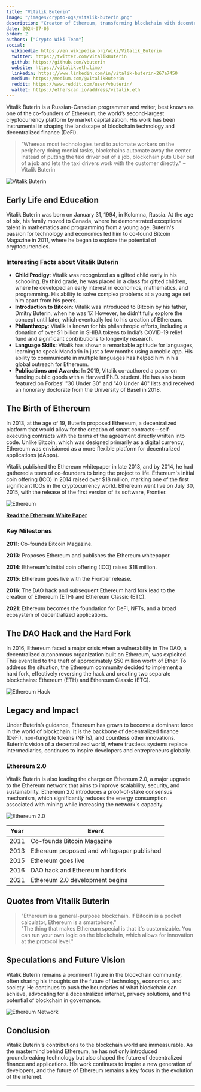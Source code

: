 ```yaml
---
title: "Vitalik Buterin"
image: "/images/crypto-ogs/vitalik-buterin.png"
description: "Creator of Ethereum, transforming blockchain with decentralized finance and smart contracts."
date: 2024-07-05
order: 2
authors: ["Crypto Wiki Team"]
social:
  wikipedia: https://en.wikipedia.org/wiki/Vitalik_Buterin
  twitter: https://twitter.com/VitalikButerin
  github: https://github.com/vbuterin
  website: https://vitalik.eth.limo/
  linkedin: https://www.linkedin.com/in/vitalik-buterin-267a7450
  medium: https://medium.com/@VitalikButerin
  reddit: https://www.reddit.com/user/vbuterin/
  wallet: https://etherscan.io/address/vitalik.eth
---
```


Vitalik Buterin is a Russian-Canadian programmer and writer, best known as one of the co-founders of Ethereum, the world’s second-largest cryptocurrency platform by market capitalization. His work has been instrumental in shaping the landscape of blockchain technology and decentralized finance (DeFi).

> "Whereas most technologies tend to automate workers on the periphery doing menial tasks, blockchains automate away the center. Instead of putting the taxi driver out of a job, blockchain puts Uber out of a job and lets the taxi drivers work with the customer directly." – Vitalik Buterin

![Vitalik Buterin](/images/posts/vitalik-buterin.jpg)

## Early Life and Education

Vitalik Buterin was born on January 31, 1994, in Kolomna, Russia. At the age of six, his family moved to Canada, where he demonstrated exceptional talent in mathematics and programming from a young age. Buterin's passion for technology and economics led him to co-found Bitcoin Magazine in 2011, where he began to explore the potential of cryptocurrencies.

### Interesting Facts about Vitalik Buterin

- **Child Prodigy**: Vitalik was recognized as a gifted child early in his schooling. By third grade, he was placed in a class for gifted children, where he developed an early interest in economics, mathematics, and programming. His ability to solve complex problems at a young age set him apart from his peers.
- **Introduction to Bitcoin**: Vitalik was introduced to Bitcoin by his father, Dmitry Buterin, when he was 17. However, he didn't fully explore the concept until later, which eventually led to his creation of Ethereum.
- **Philanthropy**: Vitalik is known for his philanthropic efforts, including a donation of over $1 billion in SHIBA tokens to India’s COVID-19 relief fund and significant contributions to longevity research.
- **Language Skills**: Vitalik has shown a remarkable aptitude for languages, learning to speak Mandarin in just a few months using a mobile app. His ability to communicate in multiple languages has helped him in his global outreach for Ethereum.
- **Publications and Awards**: In 2019, Vitalik co-authored a paper on funding public goods with a Harvard Ph.D. student. He has also been featured on Forbes' "30 Under 30" and "40 Under 40" lists and received an honorary doctorate from the University of Basel in 2018.

## The Birth of Ethereum

In 2013, at the age of 19, Buterin proposed Ethereum, a decentralized platform that would allow for the creation of smart contracts—self-executing contracts with the terms of the agreement directly written into code. Unlike Bitcoin, which was designed primarily as a digital currency, Ethereum was envisioned as a more flexible platform for decentralized applications (dApps).

Vitalik published the Ethereum whitepaper in late 2013, and by 2014, he had gathered a team of co-founders to bring the project to life. Ethereum's initial coin offering (ICO) in 2014 raised over $18 million, marking one of the first significant ICOs in the cryptocurrency world. Ethereum went live on July 30, 2015, with the release of the first version of its software, Frontier.

![Ethereum](/images/posts/ethereum.jpg)

**[Read the Ethereum White Paper](https://ethereum.org/en/whitepaper/)**

### Key Milestones

**2011**: Co-founds Bitcoin Magazine.

**2013**: Proposes Ethereum and publishes the Ethereum whitepaper.

**2014**: Ethereum's initial coin offering (ICO) raises $18 million.

**2015**: Ethereum goes live with the Frontier release.

**2016**: The DAO hack and subsequent Ethereum hard fork lead to the creation of Ethereum (ETH) and Ethereum Classic (ETC).

**2021**: Ethereum becomes the foundation for DeFi, NFTs, and a broad ecosystem of decentralized applications.

## The DAO Hack and the Hard Fork

In 2016, Ethereum faced a major crisis when a vulnerability in The DAO, a decentralized autonomous organization built on Ethereum, was exploited. This event led to the theft of approximately $50 million worth of Ether. To address the situation, the Ethereum community decided to implement a hard fork, effectively reversing the hack and creating two separate blockchains: Ethereum (ETH) and Ethereum Classic (ETC).

![Ethereum Hack](/images/posts/hackers.jpg)

## Legacy and Impact

Under Buterin’s guidance, Ethereum has grown to become a dominant force in the world of blockchain. It is the backbone of decentralized finance (DeFi), non-fungible tokens (NFTs), and countless other innovations. Buterin’s vision of a decentralized world, where trustless systems replace intermediaries, continues to inspire developers and entrepreneurs globally.

### Ethereum 2.0

Vitalik Buterin is also leading the charge on Ethereum 2.0, a major upgrade to the Ethereum network that aims to improve scalability, security, and sustainability. Ethereum 2.0 introduces a proof-of-stake consensus mechanism, which significantly reduces the energy consumption associated with mining while increasing the network's capacity.

![Ethereum 2.0](/images/posts/ethereum-2.jpg)

| **Year** | **Event**                                  |
| -------- | ------------------------------------------ |
| 2011     | Co-founds Bitcoin Magazine                 |
| 2013     | Ethereum proposed and whitepaper published |
| 2015     | Ethereum goes live                         |
| 2016     | DAO hack and Ethereum hard fork            |
| 2021     | Ethereum 2.0 development begins            |

## Quotes from Vitalik Buterin

> "Ethereum is a general-purpose blockchain. If Bitcoin is a pocket calculator, Ethereum is a smartphone."  
> "The thing that makes Ethereum special is that it's customizable. You can run your own logic on the blockchain, which allows for innovation at the protocol level."

## Speculations and Future Vision

Vitalik Buterin remains a prominent figure in the blockchain community, often sharing his thoughts on the future of technology, economics, and society. He continues to push the boundaries of what blockchain can achieve, advocating for a decentralized internet, privacy solutions, and the potential of blockchain in governance.

![Ethereum Network](/images/posts/ethereum-network.jpg)

## Conclusion

Vitalik Buterin's contributions to the blockchain world are immeasurable. As the mastermind behind Ethereum, he has not only introduced groundbreaking technology but also shaped the future of decentralized finance and applications. His work continues to inspire a new generation of developers, and the future of Ethereum remains a key focus in the evolution of the internet.

---
